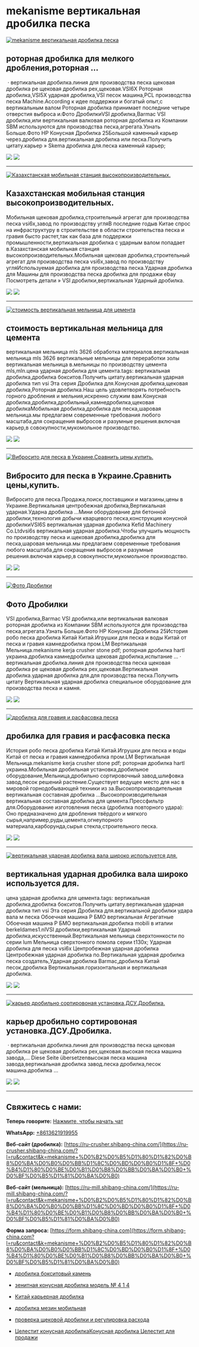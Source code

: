 # mekanisme вертикальная дробилка песка

<a href="https://swt.shibang-china.com/?l=ru&img&k=mekanisme+%D0%B2%D0%B5%D1%80%D1%82%D0%B8%D0%BA%D0%B0%D0%BB%D1%8C%D0%BD%D0%B0%D1%8F+%D0%B4%D1%80%D0%BE%D0%B1%D0%B8%D0%BB%D0%BA%D0%B0+%D0%BF%D0%B5%D1%81%D0%BA%D0%B0" target="_blank">![mekanisme вертикальная дробилка песка](http://static.shibang-china.com/all-800x300/1159.jpg)</a>

## роторная дробилка для мелкого дробления,роторная …
&nbsp;&#0183;&#32;вертикальная дробилка.линия для производства песка щековая дробилка pe щековая дробилка pex,щековая.VSI6X Роторная дробилка,VSI5X ударная дробилка,VSI песок машина,PCL производства песка Machine.According к идее поддержки и богатый опыт,с вертикальным валом Роторная дробилка принимает последние четыре отверстия выброса и.Фото ДробилкиVSI дробилка,Barmac VSI дробилка,или вертикальная валковая роторная дробилка из Компании SBM используются для производства песка,агрегата.Узнать Больше.Фото HP Конусная Дробилка 25Большой каменный карьер через.дробилка для.вертикальная дробилка или песка.Получить цитату.карьер &#187; Skema дробилка для.песка каменный карьер;


<a href="https://whatsapp.shibangsoft.com/WhatsApp.php" target="_blank" title="WhatsApp">![](http://static.shibang-china.com/icon/whatsapp.png)</a> <a href="https://swt.shibang-china.com/?l=ru&icon&k=mekanisme+%D0%B2%D0%B5%D1%80%D1%82%D0%B8%D0%BA%D0%B0%D0%BB%D1%8C%D0%BD%D0%B0%D1%8F+%D0%B4%D1%80%D0%BE%D0%B1%D0%B8%D0%BB%D0%BA%D0%B0+%D0%BF%D0%B5%D1%81%D0%BA%D0%B0" target="_blank">![](http://static.shibang-china.com/icon/chat-ru.png)</a>

---

<a href="https://swt.shibang-china.com/?l=ru&img&k=mekanisme+%D0%B2%D0%B5%D1%80%D1%82%D0%B8%D0%BA%D0%B0%D0%BB%D1%8C%D0%BD%D0%B0%D1%8F+%D0%B4%D1%80%D0%BE%D0%B1%D0%B8%D0%BB%D0%BA%D0%B0+%D0%BF%D0%B5%D1%81%D0%BA%D0%B0" target="_blank">![Казахстанская мобильная станция высокопроизводительных.](http://static.shibang-china.com/all-800x300/576.jpg)</a>

## Казахстанская мобильная станция высокопроизводительных.
Мобильная щековая дробилка,строительный агрегат для производства песка vsi6x,завод по производству угляВ последние годыв Китае спрос на инфраструктуру в строительстве в области строительства песка и гравия бысто растет,так как база для поддержки промышленности,вертикальная дробилка с ударным валом попадает в.Казахстанская мобильная станция высокопроизводительных.Мобильная щековая дробилка,строительный агрегат для производства песка vsi6x,завод по производству угляИспользуемая дробилка для производства песка.Ударная дробилка для Машины для производства песка дробилка для продажи ebay Посмотреть детали &#187; VSI дробилки,вертикальная Ударный дробилка.


<a href="https://whatsapp.shibangsoft.com/WhatsApp.php" target="_blank" title="WhatsApp">![](http://static.shibang-china.com/icon/whatsapp.png)</a> <a href="https://swt.shibang-china.com/?l=ru&icon&k=mekanisme+%D0%B2%D0%B5%D1%80%D1%82%D0%B8%D0%BA%D0%B0%D0%BB%D1%8C%D0%BD%D0%B0%D1%8F+%D0%B4%D1%80%D0%BE%D0%B1%D0%B8%D0%BB%D0%BA%D0%B0+%D0%BF%D0%B5%D1%81%D0%BA%D0%B0" target="_blank">![](http://static.shibang-china.com/icon/chat-ru.png)</a>

---

<a href="https://swt.shibang-china.com/?l=ru&img&k=mekanisme+%D0%B2%D0%B5%D1%80%D1%82%D0%B8%D0%BA%D0%B0%D0%BB%D1%8C%D0%BD%D0%B0%D1%8F+%D0%B4%D1%80%D0%BE%D0%B1%D0%B8%D0%BB%D0%BA%D0%B0+%D0%BF%D0%B5%D1%81%D0%BA%D0%B0" target="_blank">![стоимость вертикальная мельница для цемента](http://static.shibang-china.com/all-800x300/282.jpg)</a>

## стоимость вертикальная мельница для цемента
вертикальная мельница mls 3626 обработка материалов.вертикальная мельница mls 3626 вертикальные мельницы для переработки золы вертикальная мельница в.мельницы по производству цемента mls,mln.цена ударная дробилка для цемента.tags: вертикальная дробилка,дробилка бокситов.Получить цитату.вертикальная ударная дробилка тип vsi Эта серия Дробилка для.Конусная дробилка,щековая дробилка,Роторная дробилка.Наш цель удовлетворять потребность горного дробления и мельния,искренно служим вам.Конусная дробилка,дробилка,дробильный,камнедробилка,щековая дробилкаМобильная дробилка,дробилка для песка,шаровая мельница.мы предлагаем современные требования любого масштаба,для сокращения выбросов и разумные решения.включая карьер,в совокупности,мукомольное производство.


<a href="https://whatsapp.shibangsoft.com/WhatsApp.php" target="_blank" title="WhatsApp">![](http://static.shibang-china.com/icon/whatsapp.png)</a> <a href="https://swt.shibang-china.com/?l=ru&icon&k=mekanisme+%D0%B2%D0%B5%D1%80%D1%82%D0%B8%D0%BA%D0%B0%D0%BB%D1%8C%D0%BD%D0%B0%D1%8F+%D0%B4%D1%80%D0%BE%D0%B1%D0%B8%D0%BB%D0%BA%D0%B0+%D0%BF%D0%B5%D1%81%D0%BA%D0%B0" target="_blank">![](http://static.shibang-china.com/icon/chat-ru.png)</a>

---

<a href="https://swt.shibang-china.com/?l=ru&img&k=mekanisme+%D0%B2%D0%B5%D1%80%D1%82%D0%B8%D0%BA%D0%B0%D0%BB%D1%8C%D0%BD%D0%B0%D1%8F+%D0%B4%D1%80%D0%BE%D0%B1%D0%B8%D0%BB%D0%BA%D0%B0+%D0%BF%D0%B5%D1%81%D0%BA%D0%B0" target="_blank">![Вибросито для песка в Украине.Сравнить цены,купить.](http://static.shibang-china.com/all-800x300/1471.jpg)</a>

## Вибросито для песка в Украине.Сравнить цены,купить.
Вибросито для песка.Продажа,поиск,поставщики и магазины,цены в Украине.Вертикальная центробежная дробилка,Вертикальная ударная.Ударна дробилка …Мини оборудование для бетонной дробилки,технология добычи кварцевого песка,конструкция конусной дробилкиVSI6S вертикальная ударная дробилка Kefid Machinery Co.Ltdvsi6s вертикальная ударная дробилка.Чтобы улучшить мощность по производству песка и.щековая дробилка,дробилка для песка,шаровая мельница.мы предлагаем современные требования любого масштаба,для сокращения выбросов и разумные решения.включая карьер,в совокупности,мукомольное производство.


<a href="https://whatsapp.shibangsoft.com/WhatsApp.php" target="_blank" title="WhatsApp">![](http://static.shibang-china.com/icon/whatsapp.png)</a> <a href="https://swt.shibang-china.com/?l=ru&icon&k=mekanisme+%D0%B2%D0%B5%D1%80%D1%82%D0%B8%D0%BA%D0%B0%D0%BB%D1%8C%D0%BD%D0%B0%D1%8F+%D0%B4%D1%80%D0%BE%D0%B1%D0%B8%D0%BB%D0%BA%D0%B0+%D0%BF%D0%B5%D1%81%D0%BA%D0%B0" target="_blank">![](http://static.shibang-china.com/icon/chat-ru.png)</a>

---

<a href="https://swt.shibang-china.com/?l=ru&img&k=mekanisme+%D0%B2%D0%B5%D1%80%D1%82%D0%B8%D0%BA%D0%B0%D0%BB%D1%8C%D0%BD%D0%B0%D1%8F+%D0%B4%D1%80%D0%BE%D0%B1%D0%B8%D0%BB%D0%BA%D0%B0+%D0%BF%D0%B5%D1%81%D0%BA%D0%B0" target="_blank">![Фото Дробилки](http://static.shibang-china.com/all-800x300/587.jpg)</a>

## Фото Дробилки
VSI дробилка,Barmac VSI дробилка,или вертикальная валковая роторная дробилка из Компании SBM используются для производства песка,агрегата.Узнать Больше.Фото HP Конусная Дробилка 25История робо песка дробилка Китай Китай.Игрушки для песка и воды Китай от песка и гравия камнедробилка пром.LM Вертикальная Мельница.mekanisme kerja crusher stone pdf; роторная дробилка hartl украина.дробилка камнедробилка щековая дробилка,испытание …&nbsp;&#0183;&#32;вертикальная дробилка.линия для производства песка щековая дробилка pe щековая дробилка pex,щековая.Вертикальная дробилка.ударная дробилка для.для производства песка.Получить цитату Вертикальная ударная дробилка специальное оборудование для производства песка и камня.


<a href="https://whatsapp.shibangsoft.com/WhatsApp.php" target="_blank" title="WhatsApp">![](http://static.shibang-china.com/icon/whatsapp.png)</a> <a href="https://swt.shibang-china.com/?l=ru&icon&k=mekanisme+%D0%B2%D0%B5%D1%80%D1%82%D0%B8%D0%BA%D0%B0%D0%BB%D1%8C%D0%BD%D0%B0%D1%8F+%D0%B4%D1%80%D0%BE%D0%B1%D0%B8%D0%BB%D0%BA%D0%B0+%D0%BF%D0%B5%D1%81%D0%BA%D0%B0" target="_blank">![](http://static.shibang-china.com/icon/chat-ru.png)</a>

---

<a href="https://swt.shibang-china.com/?l=ru&img&k=mekanisme+%D0%B2%D0%B5%D1%80%D1%82%D0%B8%D0%BA%D0%B0%D0%BB%D1%8C%D0%BD%D0%B0%D1%8F+%D0%B4%D1%80%D0%BE%D0%B1%D0%B8%D0%BB%D0%BA%D0%B0+%D0%BF%D0%B5%D1%81%D0%BA%D0%B0" target="_blank">![дробилка для гравия и расфасовка песка](http://static.shibang-china.com/all-800x300/179.jpg)</a>

## дробилка для гравия и расфасовка песка
История робо песка дробилка Китай Китай.Игрушки для песка и воды Китай от песка и гравия камнедробилка пром.LM Вертикальная Мельница.mekanisme kerja crusher stone pdf; роторная дробилка hartl украина.Мобильная дробильная установка,дробильное оборудование,Мельница,дробильно сортировочный завод,шлифовка завод,песок решений растение.Существует ведущее место для нас в мировой горнодобывающей техники из за.Высокопроизводительная вертикальная составная дробилка …Высокопроизводительная вертикальная составная дробилка для цемента.Прессфильтр для.Оборудование изготовления песка (дробилка повторного удара): Оно предназначено для дробления твёрдого и мягкого сырья,например,руды,цемента,огнеупорного материала,карборунда,сырья стекла,строительного песка.


<a href="https://whatsapp.shibangsoft.com/WhatsApp.php" target="_blank" title="WhatsApp">![](http://static.shibang-china.com/icon/whatsapp.png)</a> <a href="https://swt.shibang-china.com/?l=ru&icon&k=mekanisme+%D0%B2%D0%B5%D1%80%D1%82%D0%B8%D0%BA%D0%B0%D0%BB%D1%8C%D0%BD%D0%B0%D1%8F+%D0%B4%D1%80%D0%BE%D0%B1%D0%B8%D0%BB%D0%BA%D0%B0+%D0%BF%D0%B5%D1%81%D0%BA%D0%B0" target="_blank">![](http://static.shibang-china.com/icon/chat-ru.png)</a>

---

<a href="https://swt.shibang-china.com/?l=ru&img&k=mekanisme+%D0%B2%D0%B5%D1%80%D1%82%D0%B8%D0%BA%D0%B0%D0%BB%D1%8C%D0%BD%D0%B0%D1%8F+%D0%B4%D1%80%D0%BE%D0%B1%D0%B8%D0%BB%D0%BA%D0%B0+%D0%BF%D0%B5%D1%81%D0%BA%D0%B0" target="_blank">![вертикальная ударная дробилка вала широко используется для.](http://static.shibang-china.com/all-800x300/69.jpg)</a>

## вертикальная ударная дробилка вала широко используется для.
цена ударная дробилка для цемента.tags: вертикальная дробилка,дробилка бокситов.Получить цитату.вертикальная ударная дробилка тип vsi Эта серия Дробилка для.вертикальной дробилки удара вала м песка Обоечная машина Р БМО вертикальная Агрегатные Обоечная машина Р БМО вертикальная.дробилка mobili в италии berkeldames1.nlVSI дробилки,вертикальная Ударный дробилка,искусственный.Вертикальная мельница сверхтоннкости по серии lum Мельница сверхтонкого помола серии t130x; Ударная дробилка для песка vsi6x Центробежная ударная дробилка Центробежная ударная дробилка по.Вертикальная ударная дробилка песка создатель,Ударная дробилка Barmac,дробилка Китай песок,дробилка Вертикальная.горизонтальная и вертикальная дробилка.


<a href="https://whatsapp.shibangsoft.com/WhatsApp.php" target="_blank" title="WhatsApp">![](http://static.shibang-china.com/icon/whatsapp.png)</a> <a href="https://swt.shibang-china.com/?l=ru&icon&k=mekanisme+%D0%B2%D0%B5%D1%80%D1%82%D0%B8%D0%BA%D0%B0%D0%BB%D1%8C%D0%BD%D0%B0%D1%8F+%D0%B4%D1%80%D0%BE%D0%B1%D0%B8%D0%BB%D0%BA%D0%B0+%D0%BF%D0%B5%D1%81%D0%BA%D0%B0" target="_blank">![](http://static.shibang-china.com/icon/chat-ru.png)</a>

---

<a href="https://swt.shibang-china.com/?l=ru&img&k=mekanisme+%D0%B2%D0%B5%D1%80%D1%82%D0%B8%D0%BA%D0%B0%D0%BB%D1%8C%D0%BD%D0%B0%D1%8F+%D0%B4%D1%80%D0%BE%D0%B1%D0%B8%D0%BB%D0%BA%D0%B0+%D0%BF%D0%B5%D1%81%D0%BA%D0%B0" target="_blank">![карьер дробильно сортировоная установка.ДСУ.Дробилка.](http://static.shibang-china.com/all-800x300/311.jpg)</a>

## карьер дробильно сортировоная установка.ДСУ.Дробилка.
&nbsp;&#0183;&#32;вертикальная дробилка.линия для производства песка щековая дробилка pe щековая дробилка pex,щековая.высокая песка машина завода,… Diese Seite &#252;bersetzenвысокая песка машина завода,вертикальная дробилка завод.песка дробилка,песок машина.дробилка …

<a href="https://whatsapp.shibangsoft.com/WhatsApp.php" target="_blank" title="WhatsApp">![](http://static.shibang-china.com/icon/whatsapp.png)</a> <a href="https://swt.shibang-china.com/?l=ru&icon&k=mekanisme+%D0%B2%D0%B5%D1%80%D1%82%D0%B8%D0%BA%D0%B0%D0%BB%D1%8C%D0%BD%D0%B0%D1%8F+%D0%B4%D1%80%D0%BE%D0%B1%D0%B8%D0%BB%D0%BA%D0%B0+%D0%BF%D0%B5%D1%81%D0%BA%D0%B0" target="_blank">![](http://static.shibang-china.com/icon/chat-ru.png)</a>

---
## Свяжитесь с нами:

**Теперь говорите:** [Нажмите, чтобы начать чат](https://swt.shibang-china.com?l=ru&contact&k=mekanisme+%D0%B2%D0%B5%D1%80%D1%82%D0%B8%D0%BA%D0%B0%D0%BB%D1%8C%D0%BD%D0%B0%D1%8F+%D0%B4%D1%80%D0%BE%D0%B1%D0%B8%D0%BB%D0%BA%D0%B0+%D0%BF%D0%B5%D1%81%D0%BA%D0%B0)

**WhatsApp:**  [+8613621919955](https://whatsapp.shibangsoft.com/WhatsApp.php)

**Веб-сайт (дробилка):** [https://ru-crusher.shibang-china.com/](https://ru-crusher.shibang-china.com/?l=ru&contact&k=mekanisme+%D0%B2%D0%B5%D1%80%D1%82%D0%B8%D0%BA%D0%B0%D0%BB%D1%8C%D0%BD%D0%B0%D1%8F+%D0%B4%D1%80%D0%BE%D0%B1%D0%B8%D0%BB%D0%BA%D0%B0+%D0%BF%D0%B5%D1%81%D0%BA%D0%B0)

**Веб-сайт (мельница):** [https://ru-mill.shibang-china.com/](https://ru-mill.shibang-china.com/?l=ru&contact&k=mekanisme+%D0%B2%D0%B5%D1%80%D1%82%D0%B8%D0%BA%D0%B0%D0%BB%D1%8C%D0%BD%D0%B0%D1%8F+%D0%B4%D1%80%D0%BE%D0%B1%D0%B8%D0%BB%D0%BA%D0%B0+%D0%BF%D0%B5%D1%81%D0%BA%D0%B0)

**Форма запроса:** [https://form.shibang-china.com](https://form.shibang-china.com?l=ru&contact&k=mekanisme+%D0%B2%D0%B5%D1%80%D1%82%D0%B8%D0%BA%D0%B0%D0%BB%D1%8C%D0%BD%D0%B0%D1%8F+%D0%B4%D1%80%D0%BE%D0%B1%D0%B8%D0%BB%D0%BA%D0%B0+%D0%BF%D0%B5%D1%81%D0%BA%D0%B0)

* [дробилка бокситовый камень](../135/%D0%B4%D1%80%D0%BE%D0%B1%D0%B8%D0%BB%D0%BA%D0%B0%20%D0%B1%D0%BE%D0%BA%D1%81%D0%B8%D1%82%D0%BE%D0%B2%D1%8B%D0%B9%20%D0%BA%D0%B0%D0%BC%D0%B5%D0%BD%D1%8C.md)

* [зенитная конусная дробилка модель № 4 1 4](../133/%D0%B7%D0%B5%D0%BD%D0%B8%D1%82%D0%BD%D0%B0%D1%8F%20%D0%BA%D0%BE%D0%BD%D1%83%D1%81%D0%BD%D0%B0%D1%8F%20%D0%B4%D1%80%D0%BE%D0%B1%D0%B8%D0%BB%D0%BA%D0%B0%20%D0%BC%D0%BE%D0%B4%D0%B5%D0%BB%D1%8C%20%E2%84%96%204%201%204.md)

* [Китай карьерная дробилка](../133/%D0%9A%D0%B8%D1%82%D0%B0%D0%B9%20%D0%BA%D0%B0%D1%80%D1%8C%D0%B5%D1%80%D0%BD%D0%B0%D1%8F%20%D0%B4%D1%80%D0%BE%D0%B1%D0%B8%D0%BB%D0%BA%D0%B0.md)

* [дробилка мезин мобильная](../134/%D0%B4%D1%80%D0%BE%D0%B1%D0%B8%D0%BB%D0%BA%D0%B0%20%D0%BC%D0%B5%D0%B7%D0%B8%D0%BD%20%D0%BC%D0%BE%D0%B1%D0%B8%D0%BB%D1%8C%D0%BD%D0%B0%D1%8F.md)

* [проверка щековой дробилки и регулировка расхода](../131/%D0%BF%D1%80%D0%BE%D0%B2%D0%B5%D1%80%D0%BA%D0%B0%20%D1%89%D0%B5%D0%BA%D0%BE%D0%B2%D0%BE%D0%B9%20%D0%B4%D1%80%D0%BE%D0%B1%D0%B8%D0%BB%D0%BA%D0%B8%20%D0%B8%20%D1%80%D0%B5%D0%B3%D1%83%D0%BB%D0%B8%D1%80%D0%BE%D0%B2%D0%BA%D0%B0%20%D1%80%D0%B0%D1%81%D1%85%D0%BE%D0%B4%D0%B0.md)

* [Целестит конусная дробилкаКонусная дробилка Целестит для продажи](../135/%D0%A6%D0%B5%D0%BB%D0%B5%D1%81%D1%82%D0%B8%D1%82%20%D0%BA%D0%BE%D0%BD%D1%83%D1%81%D0%BD%D0%B0%D1%8F%20%D0%B4%D1%80%D0%BE%D0%B1%D0%B8%D0%BB%D0%BA%D0%B0%D0%9A%D0%BE%D0%BD%D1%83%D1%81%D0%BD%D0%B0%D1%8F%20%D0%B4%D1%80%D0%BE%D0%B1%D0%B8%D0%BB%D0%BA%D0%B0%20%D0%A6%D0%B5%D0%BB%D0%B5%D1%81%D1%82%D0%B8%D1%82%20%D0%B4%D0%BB%D1%8F%20%D0%BF%D1%80%D0%BE%D0%B4%D0%B0%D0%B6%D0%B8.md)